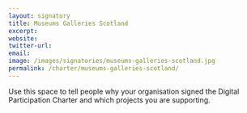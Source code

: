 ```yaml
---
layout: signatory
title: Museums Galleries Scotland
excerpt: 
website: 
twitter-url:
email: 
image: /images/signatories/museums-galleries-scotland.jpg
permalink: /charter/museums-galleries-scotland/
---
```


Use this space to tell people why your organisation signed the Digital Participation Charter and which projects you are supporting.